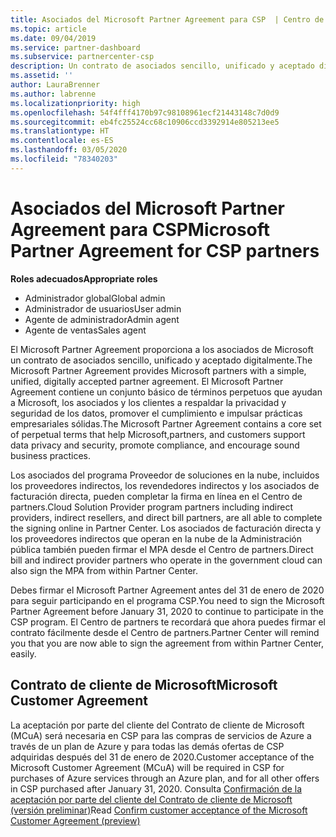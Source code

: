 ```yaml
---
title: Asociados del Microsoft Partner Agreement para CSP  | Centro de partners
ms.topic: article
ms.date: 09/04/2019
ms.service: partner-dashboard
ms.subservice: partnercenter-csp
description: Un contrato de asociados sencillo, unificado y aceptado digitalmente.
ms.assetid: ''
author: LauraBrenner
ms.author: labrenne
ms.localizationpriority: high
ms.openlocfilehash: 54f4fff4170b97c98108961ecf21443148c7d0d9
ms.sourcegitcommit: eb4fc25524cc68c10906ccd3392914e805213ee5
ms.translationtype: HT
ms.contentlocale: es-ES
ms.lasthandoff: 03/05/2020
ms.locfileid: "78340203"
---
```

# <a name="microsoft-partner-agreement-for-csp-partners"></a><span data-ttu-id="8db13-103">Asociados del Microsoft Partner Agreement para CSP</span><span class="sxs-lookup"><span data-stu-id="8db13-103">Microsoft Partner Agreement for CSP partners</span></span> 

<span data-ttu-id="8db13-104">**Roles adecuados**</span><span class="sxs-lookup"><span data-stu-id="8db13-104">**Appropriate roles**</span></span>
-   <span data-ttu-id="8db13-105">Administrador global</span><span class="sxs-lookup"><span data-stu-id="8db13-105">Global admin</span></span>
-   <span data-ttu-id="8db13-106">Administrador de usuarios</span><span class="sxs-lookup"><span data-stu-id="8db13-106">User admin</span></span>
-   <span data-ttu-id="8db13-107">Agente de administrador</span><span class="sxs-lookup"><span data-stu-id="8db13-107">Admin agent</span></span>
-   <span data-ttu-id="8db13-108">Agente de ventas</span><span class="sxs-lookup"><span data-stu-id="8db13-108">Sales agent</span></span>

<span data-ttu-id="8db13-109">El Microsoft Partner Agreement proporciona a los asociados de Microsoft un contrato de asociados sencillo, unificado y aceptado digitalmente.</span><span class="sxs-lookup"><span data-stu-id="8db13-109">The Microsoft Partner Agreement provides Microsoft partners with a simple, unified, digitally accepted partner agreement.</span></span> <span data-ttu-id="8db13-110">El Microsoft Partner Agreement contiene un conjunto básico de términos perpetuos que ayudan a Microsoft, los asociados y los clientes a respaldar la privacidad y seguridad de los datos, promover el cumplimiento e impulsar prácticas empresariales sólidas.</span><span class="sxs-lookup"><span data-stu-id="8db13-110">The Microsoft Partner Agreement contains a core set of perpetual terms that help Microsoft,partners, and customers support data privacy and security, promote compliance, and encourage sound business practices.</span></span>   

<span data-ttu-id="8db13-111">Los asociados del programa Proveedor de soluciones en la nube, incluidos los proveedores indirectos, los revendedores indirectos y los asociados de facturación directa, pueden completar la firma en línea en el Centro de partners.</span><span class="sxs-lookup"><span data-stu-id="8db13-111">Cloud Solution Provider program partners including indirect providers, indirect resellers, and direct bill partners, are all able to complete the signing online in Partner Center.</span></span> <span data-ttu-id="8db13-112">Los asociados de facturación directa y los proveedores indirectos que operan en la nube de la Administración pública también pueden firmar el MPA desde el Centro de partners.</span><span class="sxs-lookup"><span data-stu-id="8db13-112">Direct bill and indirect provider partners who operate in the government cloud can also sign the MPA from within Partner Center.</span></span>

<span data-ttu-id="8db13-113">Debes firmar el Microsoft Partner Agreement antes del 31 de enero de 2020 para seguir participando en el programa CSP.</span><span class="sxs-lookup"><span data-stu-id="8db13-113">You need to sign the Microsoft Partner Agreement before January 31, 2020 to continue to participate in the CSP program.</span></span> <span data-ttu-id="8db13-114">El Centro de partners te recordará que ahora puedes firmar el contrato fácilmente desde el Centro de partners.</span><span class="sxs-lookup"><span data-stu-id="8db13-114">Partner Center will remind you that you are now able to sign the agreement from within Partner Center, easily.</span></span> 

## <a name="microsoft-customer-agreement"></a><span data-ttu-id="8db13-115">Contrato de cliente de Microsoft</span><span class="sxs-lookup"><span data-stu-id="8db13-115">Microsoft Customer Agreement</span></span>

<span data-ttu-id="8db13-116">La aceptación por parte del cliente del Contrato de cliente de Microsoft (MCuA) será necesaria en CSP para las compras de servicios de Azure a través de un plan de Azure y para todas las demás ofertas de CSP adquiridas después del 31 de enero de 2020.</span><span class="sxs-lookup"><span data-stu-id="8db13-116">Customer acceptance of the Microsoft Customer Agreement (MCuA) will be required in CSP for purchases of Azure services through an Azure plan, and for all other offers in CSP purchased after January 31, 2020.</span></span> <span data-ttu-id="8db13-117">Consulta [Confirmación de la aceptación por parte del cliente del Contrato de cliente de Microsoft (versión preliminar)](confirm-customer-agreement.md)</span><span class="sxs-lookup"><span data-stu-id="8db13-117">Read [Confirm customer acceptance of the Microsoft Customer Agreement (preview)](confirm-customer-agreement.md)</span></span>
 











